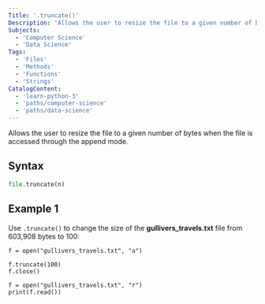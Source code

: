 ```yaml
---
Title: '.truncate()'
Description: 'Allows the user to resize the file to a given number of bytes when the file is accessed through the append mode.'
Subjects:
  - 'Computer Science'
  - 'Data Science'
Tags:
  - 'Files'
  - 'Methods'
  - 'Functions'
  - 'Strings'
CatalogContent:
  - 'learn-python-3'
  - 'paths/computer-science'
  - 'paths/data-science'
---
```


Allows the user to resize the file to a given number of bytes when the file is accessed through the append mode.

## Syntax

```py
file.truncate(n)
```

## Example 1

Use `.truncate()` to change the size of the **gullivers_travels.txt** file from 603,908 bytes to 100:

```codebyte/python
f = open("gullivers_travels.txt", "a")

f.truncate(100)
f.close()

f = open("gullivers_travels.txt", "r")
print(f.read())
```
